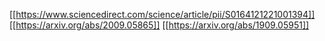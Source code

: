 [[https://www.sciencedirect.com/science/article/pii/S0164121221001394]]
[[https://arxiv.org/abs/2009.05865]]
[[https://arxiv.org/abs/1909.05951]]


